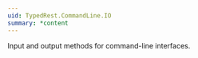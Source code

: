 ```yaml
---
uid: TypedRest.CommandLine.IO
summary: *content
---
```

Input and output methods for command-line interfaces.
